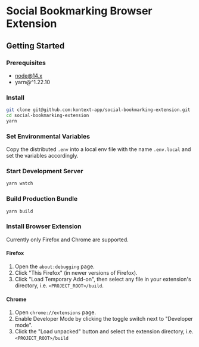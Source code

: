 # Social Bookmarking Browser Extension

## Getting Started

### Prerequisites

- node@14.x
- yarn@^1.22.10

### Install

```bash
git clone git@github.com:kontext-app/social-bookmarking-extension.git
cd social-bookmarking-extension
yarn
```

### Set Environmental Variables

Copy the distributed `.env` into a local env file with the name `.env.local` and set the variables accordingly.

### Start Development Server

```bash
yarn watch
```

### Build Production Bundle

```bash
yarn build
```

### Install Browser Extension

Currently only Firefox and Chrome are supported.

#### Firefox

1. Open the `about:debugging` page.
2. Click "This Firefox" (in newer versions of Firefox).
3. Click "Load Temporary Add-on", then select any file in your extension's directory, i.e. `<PROJECT_ROOT>/build`.

#### Chrome

1. Open `chrome://extensions` page.
2. Enable Developer Mode by clicking the toggle switch next to "Developer mode".
3. Click the "Load unpacked" button and select the extension directory, i.e. `<PROJECT_ROOT>/build`
